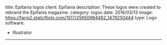 title: Epifania logos
client: Epifania
description: These logos were created to rebrand the Epifania magazine.
category: logos
date: 2016/03/13
image: https://farm2.staticflickr.com/1517/25650984462_1479250444
type: Logo
software:
- Illustrator
---